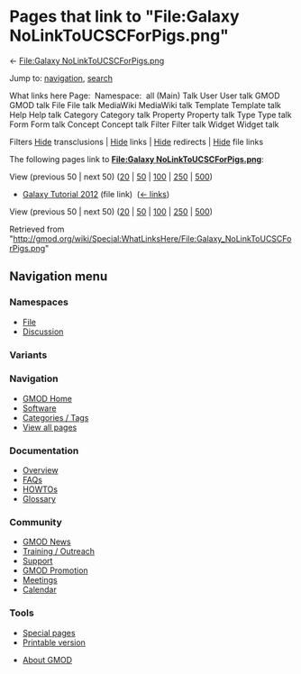 <div id="mw-page-base" class="noprint">

</div>

<div id="mw-head-base" class="noprint">

</div>

<div id="content" class="mw-body" role="main">

<span id="top"></span>

<div id="mw-js-message" style="display:none;">

</div>



# <span dir="auto">Pages that link to "File:Galaxy NoLinkToUCSCForPigs.png"</span>

<div id="bodyContent">

<div id="contentSub">

← [File:Galaxy
NoLinkToUCSCForPigs.png](/wiki/File:Galaxy_NoLinkToUCSCForPigs.png "File:Galaxy NoLinkToUCSCForPigs.png")

</div>

<div id="jump-to-nav" class="mw-jump">

Jump to: [navigation](#mw-navigation), [search](#p-search)

</div>

<div id="mw-content-text">

What links here Page:  Namespace:  all (Main) Talk User User talk GMOD
GMOD talk File File talk MediaWiki MediaWiki talk Template Template talk
Help Help talk Category Category talk Property Property talk Type Type
talk Form Form talk Concept Concept talk Filter Filter talk Widget
Widget talk

Filters
[Hide](/mediawiki/index.php?title=Special:WhatLinksHere/File:Galaxy_NoLinkToUCSCForPigs.png&hidetrans=1 "Special:WhatLinksHere/File:Galaxy NoLinkToUCSCForPigs.png")
transclusions \|
[Hide](/mediawiki/index.php?title=Special:WhatLinksHere/File:Galaxy_NoLinkToUCSCForPigs.png&hidelinks=1 "Special:WhatLinksHere/File:Galaxy NoLinkToUCSCForPigs.png")
links \|
[Hide](/mediawiki/index.php?title=Special:WhatLinksHere/File:Galaxy_NoLinkToUCSCForPigs.png&hideredirs=1 "Special:WhatLinksHere/File:Galaxy NoLinkToUCSCForPigs.png")
redirects \|
[Hide](/mediawiki/index.php?title=Special:WhatLinksHere/File:Galaxy_NoLinkToUCSCForPigs.png&hideimages=1 "Special:WhatLinksHere/File:Galaxy NoLinkToUCSCForPigs.png")
file links

The following pages link to **[File:Galaxy
NoLinkToUCSCForPigs.png](/wiki/File:Galaxy_NoLinkToUCSCForPigs.png "File:Galaxy NoLinkToUCSCForPigs.png")**:

View (previous 50 \| next 50)
([20](/mediawiki/index.php?title=Special:WhatLinksHere/File:Galaxy_NoLinkToUCSCForPigs.png&limit=20 "Special:WhatLinksHere/File:Galaxy NoLinkToUCSCForPigs.png")
\|
[50](/mediawiki/index.php?title=Special:WhatLinksHere/File:Galaxy_NoLinkToUCSCForPigs.png&limit=50 "Special:WhatLinksHere/File:Galaxy NoLinkToUCSCForPigs.png")
\|
[100](/mediawiki/index.php?title=Special:WhatLinksHere/File:Galaxy_NoLinkToUCSCForPigs.png&limit=100 "Special:WhatLinksHere/File:Galaxy NoLinkToUCSCForPigs.png")
\|
[250](/mediawiki/index.php?title=Special:WhatLinksHere/File:Galaxy_NoLinkToUCSCForPigs.png&limit=250 "Special:WhatLinksHere/File:Galaxy NoLinkToUCSCForPigs.png")
\|
[500](/mediawiki/index.php?title=Special:WhatLinksHere/File:Galaxy_NoLinkToUCSCForPigs.png&limit=500 "Special:WhatLinksHere/File:Galaxy NoLinkToUCSCForPigs.png"))

- [Galaxy Tutorial
  2012](/wiki/Galaxy_Tutorial_2012 "Galaxy Tutorial 2012") (file link) ‎
  <span class="mw-whatlinkshere-tools">([←
  links](/mediawiki/index.php?title=Special:WhatLinksHere&target=Galaxy+Tutorial+2012 "Special:WhatLinksHere"))</span>

View (previous 50 \| next 50)
([20](/mediawiki/index.php?title=Special:WhatLinksHere/File:Galaxy_NoLinkToUCSCForPigs.png&limit=20 "Special:WhatLinksHere/File:Galaxy NoLinkToUCSCForPigs.png")
\|
[50](/mediawiki/index.php?title=Special:WhatLinksHere/File:Galaxy_NoLinkToUCSCForPigs.png&limit=50 "Special:WhatLinksHere/File:Galaxy NoLinkToUCSCForPigs.png")
\|
[100](/mediawiki/index.php?title=Special:WhatLinksHere/File:Galaxy_NoLinkToUCSCForPigs.png&limit=100 "Special:WhatLinksHere/File:Galaxy NoLinkToUCSCForPigs.png")
\|
[250](/mediawiki/index.php?title=Special:WhatLinksHere/File:Galaxy_NoLinkToUCSCForPigs.png&limit=250 "Special:WhatLinksHere/File:Galaxy NoLinkToUCSCForPigs.png")
\|
[500](/mediawiki/index.php?title=Special:WhatLinksHere/File:Galaxy_NoLinkToUCSCForPigs.png&limit=500 "Special:WhatLinksHere/File:Galaxy NoLinkToUCSCForPigs.png"))

</div>

<div class="printfooter">

Retrieved from
"<http://gmod.org/wiki/Special:WhatLinksHere/File:Galaxy_NoLinkToUCSCForPigs.png>"

</div>

<div id="catlinks" class="catlinks catlinks-allhidden">

</div>

<div class="visualClear">

</div>

</div>

</div>

<div id="mw-navigation">

## Navigation menu

<div id="mw-head">



<div id="left-navigation">

<div id="p-namespaces" class="vectorTabs" role="navigation"
aria-labelledby="p-namespaces-label">

### Namespaces

- <span id="ca-nstab-image"><a href="/wiki/File:Galaxy_NoLinkToUCSCForPigs.png" accesskey="c"
  title="View the file page [c]">File</a></span>
- <span id="ca-talk"><a
  href="/mediawiki/index.php?title=File_talk:Galaxy_NoLinkToUCSCForPigs.png&amp;action=edit&amp;redlink=1"
  accesskey="t"
  title="Discussion about the content page [t]">Discussion</a></span>

</div>

<div id="p-variants" class="vectorMenu emptyPortlet" role="navigation"
aria-labelledby="p-variants-label">

### 

### Variants[](#)

<div class="menu">

</div>

</div>

</div>





</div>

</div>

</div>

<div id="mw-panel">

<div id="p-logo" role="banner">

<a href="/wiki/Main_Page"
style="background-image: url(http://gmod.org/images/GMOD-cogs.png);"
title="Visit the main page"></a>

</div>

<div id="p-Navigation" class="portal" role="navigation"
aria-labelledby="p-Navigation-label">

### Navigation

<div class="body">

- <span id="n-GMOD-Home">[GMOD Home](/wiki/Main_Page)</span>
- <span id="n-Software">[Software](/wiki/GMOD_Components)</span>
- <span id="n-Categories-.2F-Tags">[Categories /
  Tags](/wiki/Categories)</span>
- <span id="n-View-all-pages">[View all
  pages](/wiki/Special:AllPages)</span>

</div>

</div>

<div id="p-Documentation" class="portal" role="navigation"
aria-labelledby="p-Documentation-label">

### Documentation

<div class="body">

- <span id="n-Overview">[Overview](/wiki/Overview)</span>
- <span id="n-FAQs">[FAQs](/wiki/Category:FAQ)</span>
- <span id="n-HOWTOs">[HOWTOs](/wiki/Category:HOWTO)</span>
- <span id="n-Glossary">[Glossary](/wiki/Glossary)</span>

</div>

</div>

<div id="p-Community" class="portal" role="navigation"
aria-labelledby="p-Community-label">

### Community

<div class="body">

- <span id="n-GMOD-News">[GMOD News](/wiki/GMOD_News)</span>
- <span id="n-Training-.2F-Outreach">[Training /
  Outreach](/wiki/Training_and_Outreach)</span>
- <span id="n-Support">[Support](/wiki/Support)</span>
- <span id="n-GMOD-Promotion">[GMOD
  Promotion](/wiki/GMOD_Promotion)</span>
- <span id="n-Meetings">[Meetings](/wiki/Meetings)</span>
- <span id="n-Calendar">[Calendar](/wiki/Calendar)</span>

</div>

</div>

<div id="p-tb" class="portal" role="navigation"
aria-labelledby="p-tb-label">

### Tools

<div class="body">

- <span id="t-specialpages"><a href="/wiki/Special:SpecialPages" accesskey="q"
  title="A list of all special pages [q]">Special pages</a></span>
- <span id="t-print"><a
  href="/mediawiki/index.php?title=Special:WhatLinksHere/File:Galaxy_NoLinkToUCSCForPigs.png&amp;printable=yes"
  rel="alternate" accesskey="p"
  title="Printable version of this page [p]">Printable version</a></span>

</div>

</div>

</div>

</div>

<div id="footer" role="contentinfo">

- <span id="footer-places-about">[About
  GMOD](/wiki/GMOD:About "GMOD:About")</span>

<!-- -->






</div>
